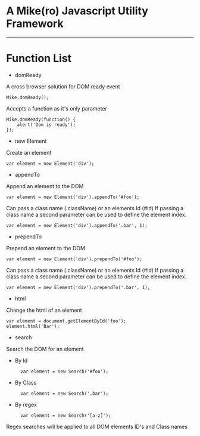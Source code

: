 # A Mike(ro) Javascript Utility Framework

---

# Function List

* domReady

A cross browser solution for DOM ready event

	Mike.domReady();

Accepts a function as it's only parameter

	Mike.domReady(function() {
		alert('Dom is ready');
	});	
	
* new Element

Create an element

	var element = new Element('div');

* appendTo

Append an element to the DOM

	var element = new Element('div').appendTo('#foo');

Can pass a class name (.className) or an elements Id (#id)
If passing a class name a second parameter can be used to define the element index.

	var element = new Element('div').appendTo('.bar', 1);

* prependTo

Prepend an element to the DOM

	var element = new Element('div').prependTo('#foo');

Can pass a class name (.className) or an elements Id (#id)
If passing a class name a second parameter can be used to define the element index.

	var element = new Element('div').prependTo('.bar', 1);

* html

Change the html of an element

	var element = document.getElementById('foo');
	element.html('Bar');

* search

Search the DOM for an element

* By Id

		var element = new Search('#foo');

* By Class

		var element = new Search('.bar');

* By regex

		var element = new Search('[a-z]');

Regex searches will be applied to all DOM elements ID's and Class names